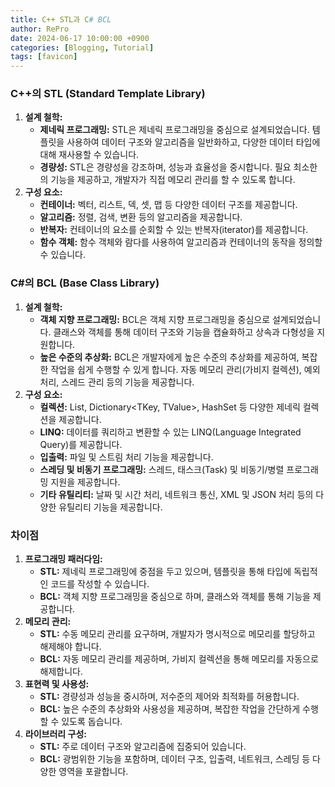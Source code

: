 ```yaml
---
title: C++ STL과 C# BCL
author: RePro
date: 2024-06-17 10:00:00 +0900
categories: [Blogging, Tutorial]
tags: [favicon]
---
```


### **C++의 STL (Standard Template Library)**

1.  **설계 철학:**
    -   **제네릭 프로그래밍:** STL은 제네릭 프로그래밍을 중심으로 설계되었습니다. 템플릿을 사용하여 데이터 구조와 알고리즘을 일반화하고, 다양한 데이터 타입에 대해 재사용할 수 있습니다.
    -   **경량성:** STL은 경량성을 강조하며, 성능과 효율성을 중시합니다. 필요 최소한의 기능을 제공하고, 개발자가 직접 메모리 관리를 할 수 있도록 합니다.
2.  **구성 요소:**
    -   **컨테이너:** 벡터, 리스트, 덱, 셋, 맵 등 다양한 데이터 구조를 제공합니다.
    -   **알고리즘:** 정렬, 검색, 변환 등의 알고리즘을 제공합니다.
    -   **반복자:** 컨테이너의 요소를 순회할 수 있는 반복자(iterator)를 제공합니다.
    -   **함수 객체:** 함수 객체와 람다를 사용하여 알고리즘과 컨테이너의 동작을 정의할 수 있습니다.

### **C#의 BCL (Base Class Library)**

1.  **설계 철학:**
    -   **객체 지향 프로그래밍:** BCL은 객체 지향 프로그래밍을 중심으로 설계되었습니다. 클래스와 객체를 통해 데이터 구조와 기능을 캡슐화하고 상속과 다형성을 지원합니다.
    -   **높은 수준의 추상화:** BCL은 개발자에게 높은 수준의 추상화를 제공하여, 복잡한 작업을 쉽게 수행할 수 있게 합니다. 자동 메모리 관리(가비지 컬렉션), 예외 처리, 스레드 관리 등의 기능을 제공합니다.
2.  **구성 요소:**
    -   **컬렉션:** List<T>, Dictionary<TKey, TValue>, HashSet<T> 등 다양한 제네릭 컬렉션을 제공합니다.
    -   **LINQ:** 데이터를 쿼리하고 변환할 수 있는 LINQ(Language Integrated Query)를 제공합니다.
    -   **입출력:** 파일 및 스트림 처리 기능을 제공합니다.
    -   **스레딩 및 비동기 프로그래밍:** 스레드, 태스크(Task) 및 비동기/병렬 프로그래밍 지원을 제공합니다.
    -   **기타 유틸리티:** 날짜 및 시간 처리, 네트워크 통신, XML 및 JSON 처리 등의 다양한 유틸리티 기능을 제공합니다.

### **차이점**

1.  **프로그래밍 패러다임:**
    -   **STL:** 제네릭 프로그래밍에 중점을 두고 있으며, 템플릿을 통해 타입에 독립적인 코드를 작성할 수 있습니다.
    -   **BCL:** 객체 지향 프로그래밍을 중심으로 하며, 클래스와 객체를 통해 기능을 제공합니다.
2.  **메모리 관리:**
    -   **STL:** 수동 메모리 관리를 요구하며, 개발자가 명시적으로 메모리를 할당하고 해제해야 합니다.
    -   **BCL:** 자동 메모리 관리를 제공하며, 가비지 컬렉션을 통해 메모리를 자동으로 해제합니다.
3.  **표현력 및 사용성:**
    -   **STL:** 경량성과 성능을 중시하며, 저수준의 제어와 최적화를 허용합니다.
    -   **BCL:** 높은 수준의 추상화와 사용성을 제공하며, 복잡한 작업을 간단하게 수행할 수 있도록 돕습니다.
4.  **라이브러리 구성:**
    -   **STL:** 주로 데이터 구조와 알고리즘에 집중되어 있습니다.
    -   **BCL:** 광범위한 기능을 포함하며, 데이터 구조, 입출력, 네트워크, 스레딩 등 다양한 영역을 포괄합니다.